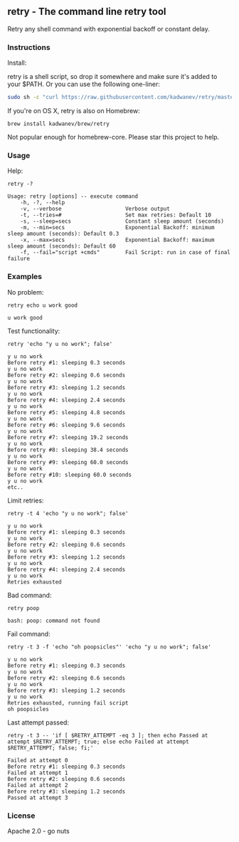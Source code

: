 retry - The command line retry tool
------------------------------------------

Retry any shell command with exponential backoff or constant delay.

### Instructions

Install:

retry is a shell script, so drop it somewhere and make sure it's added to your $PATH. Or you can use the following one-liner:

```sh
sudo sh -c "curl https://raw.githubusercontent.com/kadwanev/retry/master/retry -o /usr/local/bin/retry && chmod +x /usr/local/bin/retry"
```

If you're on OS X, retry is also on Homebrew:

```
brew install kadwanev/brew/retry
```
Not popular enough for homebrew-core. Please star this project to help.

### Usage

Help:

`retry -?`

    Usage: retry [options] -- execute command
        -h, -?, --help
        -v, --verbose                    Verbose output
        -t, --tries=#                    Set max retries: Default 10
        -s, --sleep=secs                 Constant sleep amount (seconds)
        -m, --min=secs                   Exponential Backoff: minimum sleep amount (seconds): Default 0.3
        -x, --max=secs                   Exponential Backoff: maximum sleep amount (seconds): Default 60
        -f, --fail="script +cmds"        Fail Script: run in case of final failure

### Examples

No problem:

`retry echo u work good`

    u work good

Test functionality:

`retry 'echo "y u no work"; false'`

    y u no work
    Before retry #1: sleeping 0.3 seconds
    y u no work
    Before retry #2: sleeping 0.6 seconds
    y u no work
    Before retry #3: sleeping 1.2 seconds
    y u no work
    Before retry #4: sleeping 2.4 seconds
    y u no work
    Before retry #5: sleeping 4.8 seconds
    y u no work
    Before retry #6: sleeping 9.6 seconds
    y u no work
    Before retry #7: sleeping 19.2 seconds
    y u no work
    Before retry #8: sleeping 38.4 seconds
    y u no work
    Before retry #9: sleeping 60.0 seconds
    y u no work
    Before retry #10: sleeping 60.0 seconds
    y u no work
    etc..

Limit retries:

`retry -t 4 'echo "y u no work"; false'`

    y u no work
    Before retry #1: sleeping 0.3 seconds
    y u no work
    Before retry #2: sleeping 0.6 seconds
    y u no work
    Before retry #3: sleeping 1.2 seconds
    y u no work
    Before retry #4: sleeping 2.4 seconds
    y u no work
    Retries exhausted

Bad command:

`retry poop`

    bash: poop: command not found

Fail command:

`retry -t 3 -f 'echo "oh poopsicles"' 'echo "y u no work"; false'`

    y u no work
    Before retry #1: sleeping 0.3 seconds
    y u no work
    Before retry #2: sleeping 0.6 seconds
    y u no work
    Before retry #3: sleeping 1.2 seconds
    y u no work
    Retries exhausted, running fail script
    oh poopsicles

Last attempt passed:

`retry -t 3 -- 'if [ $RETRY_ATTEMPT -eq 3 ]; then echo Passed at attempt $RETRY_ATTEMPT; true; else echo Failed at attempt $RETRY_ATTEMPT; false; fi;'`

    Failed at attempt 0
    Before retry #1: sleeping 0.3 seconds
    Failed at attempt 1
    Before retry #2: sleeping 0.6 seconds
    Failed at attempt 2
    Before retry #3: sleeping 1.2 seconds
    Passed at attempt 3

### License

Apache 2.0 - go nuts
